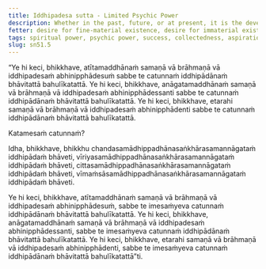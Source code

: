 ```yaml
---
title: Iddhipadesa sutta - Limited Psychic Power
description: Whether in the past, future, or at present, it is the developing and frequently practicing the four bases of psychic power that leads one to produce psychic powers.
fetter: desire for fine-material existence, desire for immaterial existence, conceit, restlessness, ignorance
tags: spiritual power, psychic power, success, collectedness, aspiration, persistence, energy, mind, investigation, reflection, close examination, sn, sn45-56, sn51
slug: sn51.5
---
```


“Ye hi keci, bhikkhave, atītamaddhānaṁ samaṇā vā brāhmaṇā vā iddhipadesaṁ abhinipphādesuṁ sabbe te catunnaṁ iddhipādānaṁ bhāvitattā bahulīkatattā. Ye hi keci, bhikkhave, anāgatamaddhānaṁ samaṇā vā brāhmaṇā vā iddhipadesaṁ abhinipphādessanti sabbe te catunnaṁ iddhipādānaṁ bhāvitattā bahulīkatattā. Ye hi keci, bhikkhave, etarahi samaṇā vā brāhmaṇā vā iddhipadesaṁ abhinipphādenti sabbe te catunnaṁ iddhipādānaṁ bhāvitattā bahulīkatattā.

Katamesaṁ catunnaṁ?

Idha, bhikkhave, bhikkhu chandasamādhippadhānasaṅkhārasamannāgataṁ iddhipādaṁ bhāveti, vīriyasamādhippadhānasaṅkhārasamannāgataṁ iddhipādaṁ bhāveti, cittasamādhippadhānasaṅkhārasamannāgataṁ iddhipādaṁ bhāveti, vīmaṁsāsamādhippadhānasaṅkhārasamannāgataṁ iddhipādaṁ bhāveti.

Ye hi keci, bhikkhave, atītamaddhānaṁ samaṇā vā brāhmaṇā vā iddhipadesaṁ abhinipphādesuṁ, sabbe te imesaṁyeva catunnaṁ iddhipādānaṁ bhāvitattā bahulīkatattā. Ye hi keci, bhikkhave, anāgatamaddhānaṁ samaṇā vā brāhmaṇā vā iddhipadesaṁ abhinipphādessanti, sabbe te imesaṁyeva catunnaṁ iddhipādānaṁ bhāvitattā bahulīkatattā. Ye hi keci, bhikkhave, etarahi samaṇā vā brāhmaṇā vā iddhipadesaṁ abhinipphādenti, sabbe te imesaṁyeva catunnaṁ iddhipādānaṁ bhāvitattā bahulīkatattā”ti.
